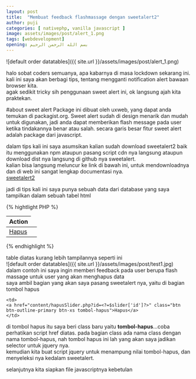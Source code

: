 ```yaml
---
layout: post
title:  "Membuat feedback flashmassage dengan sweetalert2"
author: puji
categories: [ nativephp, vanilla javascript ]
image: assets/images/post/alert_1.png
tags: [webdevelopment]
opening: بسم الله الرحمن الرحيم
---  
```

![default order datatables]({{ site.url }}/assets/images/post/alert_1.png)  

halo sobat coders semuanya, apa kabarnya di masa lockdown sekarang ini.  
kali ini saya akan berbagi tips, tentang mengganti notification alert bawaan browser kita.  
agak sedikit tricky sih penggunaan sweet alert ini, ok langsung ajah kita praktekan.  

#about sweet alert
Package ini dibuat oleh uxweb, yang dapat anda temukan di packagist.org. Sweet alert sudah di design menarik dan mudah untuk digunakan, jadi anda dapat memberikan flash message pada user ketika tindakannya benar atau salah. secara garis besar fitur sweet alert adalah package dari javascript.  

dalam tips kali ini saya asumsikan kalian sudah download sweetalert2 baik itu menggunakan npm ataupun pasang script cdn nya langsung ataupun download dist nya langsung di github nya sweetalert.  
kalian bisa langsung meluncur ke link di bawah ini, untuk mendownloadnya dan di web ini sangat lengkap documentasi nya.  
<a href="https://sweetalert2.github.io/">sweetalert2 </a>  

jadi di tips kali ini saya punya sebuah data dari database yang saya tampilkan dalam sebuah tabel html  

{% hightlight PHP %}
                                    <table class="table table-bordered" id="dataTable" width="100%" cellspacing="0">
                                        <thead>
                                            <tr>
                                                <th>Action</th>
                                            </tr>
                                        </thead>
                                        <tbody>
                                            <tr> 
                                              <td>
      <a href="content/hapusSlider.php?id=<?=$slider['id']?>" class="btn btn-outline-primary btn-xs tombol-hapus">Hapus</a>
                                              <td><?=waktu_lalu($slider['last_update'])?></td>
                                             </tr>
                                            <?php endforeach; ?>
                                        </tbody>
                                    </table>
{% endhighlight %}  

table diatas kurang lebih tampilannya seperti ini  
![default order datatables]({{ site.url }}/assets/images/post/test1.jpg)  
dalam contoh ini saya ingin memberi feedback pada user berupa flash massage untuk user yang akan menghapus data  
saya ambil bagian yang akan saya pasang sweetalert nya, yaitu di bagian tombol hapus  
```
<td>
<a href="content/hapusSlider.php?id=<?=$slider['id']?>" class="btn btn-outline-primary btn-xs tombol-hapus">Hapus</a>
</td>
```  
di tombol hapus itu saya beri class baru yaitu <b>tombol-hapus</b>...coba perhatikan script href diatas. pada bagian class ada nama class dengan nama tombol-hapus, nah tombol hapus ini lah yang akan saya jadikan selector untuk jquery nya.  
kemudian kita buat script jquery untuk menampung nilai tombol-hapus, dan menyeleksi nya kedalam sweetalert.  

selanjutnya kita siapkan file javascriptnya kebetulan 
